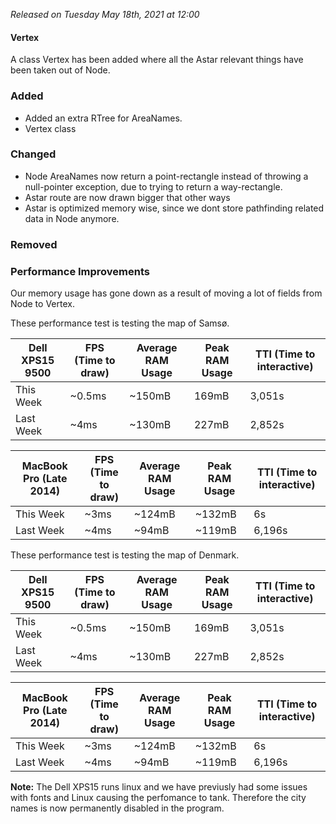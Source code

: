 _Released on Tuesday May 18th, 2021 at 12:00_

#### Vertex
A class Vertex has been added where all the Astar relevant things have been taken out of Node. 

### Added
- Added an extra RTree for AreaNames.
- Vertex class

### Changed
- Node AreaNames now return a point-rectangle instead of throwing a null-pointer exception, due to trying to return a way-rectangle.
- Astar route are now drawn bigger that other ways
- Astar is optimized memory wise, since we dont store pathfinding related data in Node anymore.

### Removed

### Performance Improvements
Our memory usage has gone down as a result of moving a lot of fields from Node to Vertex.

These performance test is testing the map of Samsø.

| Dell XPS15 9500 | FPS (Time to draw) | Average RAM Usage | Peak RAM Usage | TTI (Time to interactive) |
| --------------- | ------------------ | ----------------- | -------------- | ------------------------- |
| This Week       | ~0.5ms               | ~150mB              | 169mB            | 3,051s                        |
| Last Week       | ~4ms               | ~130mB              | 227mB            | 2,852s                        |

| MacBook Pro (Late 2014) | FPS (Time to draw) | Average RAM Usage | Peak RAM Usage | TTI (Time to interactive) |
| ----------------------- | ------------------ | ----------------- | -------------- | ------------------------- |
| This Week               | ~3ms               | ~124mB              | ~132mB           | 6s                        |
| Last Week               | ~4ms               | ~94mB              | ~119mB           | 6,196s                        |

These performance test is testing the map of Denmark.

| Dell XPS15 9500 | FPS (Time to draw) | Average RAM Usage | Peak RAM Usage | TTI (Time to interactive) |
| --------------- | ------------------ | ----------------- | -------------- | ------------------------- |
| This Week       | ~0.5ms               | ~150mB              | 169mB            | 3,051s                        |
| Last Week       | ~4ms               | ~130mB              | 227mB            | 2,852s                        |

| MacBook Pro (Late 2014) | FPS (Time to draw) | Average RAM Usage | Peak RAM Usage | TTI (Time to interactive) |
| ----------------------- | ------------------ | ----------------- | -------------- | ------------------------- |
| This Week               | ~3ms               | ~124mB              | ~132mB           | 6s                        |
| Last Week               | ~4ms               | ~94mB              | ~119mB           | 6,196s                        |

**Note:** The Dell XPS15 runs linux and we have previusly had some issues with fonts and Linux causing the perfomance to tank. Therefore the city names is now permanently disabled in the program.
